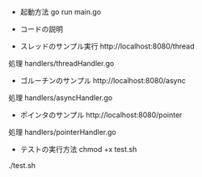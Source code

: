 
* 起動方法
go run main.go

* コードの説明
- スレッドのサンプル実行
http://localhost:8080/thread

処理
handlers/threadHandler.go

- ゴルーチンのサンプル
http://localhost:8080/async

処理
handlers/asyncHandler.go

- ポインタのサンプル
http://localhost:8080/pointer

処理
handlers/pointerHandler.go


* テストの実行方法
chmod +x test.sh

./test.sh